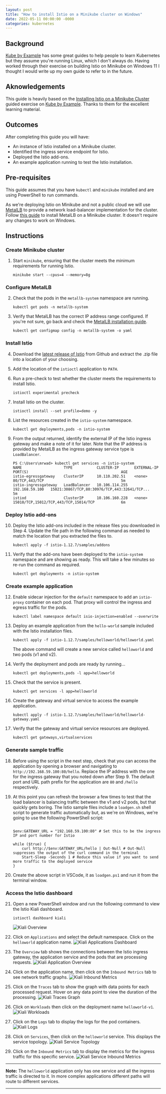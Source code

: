 ```yaml
---
layout: post
title: "How to install Istio on a Minikube cluster on Windows"
date: 2022-05-11 00:00:00 -0000
categories: kubernetes
---
```


## Background
[Kube by Example](kubebyexample.com) has some great guides to help people to learn Kubernetes but they assume you're running Linux, which I don't always do. Having worked through their exercise on building Istio on Minikube on Windows 11 I thought I would write up my own guide to refer to in the future.

## Aknowledgements
This guide is heavily based on the [Installing Istio on a Minikube Cluster](https://kubebyexample.com/en/learning-paths/istio/install) guided exercise on [Kube by Example](kubebyexample.com). Thanks to them for the excellent learning material.

## Outcomes
After completing this guide you will have:
- An instance of Istio installed on a Minikube cluster.
- Identified the ingress service endpoint for Istio.
- Deployed the Istio add-ons.
- An example application running to test the Istio installation.

## Pre-requisites
This guide assumes that you have `kubectl` and `minikube` installed and are using PowerShell to run commands.

As we're deploying Istio on Minikube and not a public cloud we will use [MetalLB](https://metallb.universe.tf/) to provide a network load-balancer implementation for the cluster. Follow [this guide](https://tonejito.github.io/kbe/topics/metallb/install/) to install MetalLB on a Minikube cluster. It doesn't require any changes to work on Windows.

## Instructions

### Create Minikube cluster

1. Start `minikube`, ensuring that the cluster meets the minimum requirements for running Istio.
    ```
    minikube start --cpus=4 --memory=8g
    ```

### Configure MetalLB

2. Check that the pods in the `metallb-system` namespace are running.
    ```
    kubectl get pods -n metallb-system
    ```

3. Verify that MetalLB has the correct IP address range configured. If you're not sure, go back and check the [MetalLB installation guide]((https://tonejito.github.io/kbe/topics/metallb/install/)). 
    ```
    kubectl get configmap config -n metallb-system -o yaml
    ```

### Install Istio

4. Download the [latest release of Istio](https://github.com/istio/istio/releases/) from Github and extract the .zip file into a location of your choosing.

5. Add the location of the `istioctl` application to `PATH`.

6. Run a pre-check to test whether the cluster meets the requirements to install Istio.
    ```
    istioctl experimental precheck
    ```

7. Install Istio on the cluster.
    ```
    istioctl install --set profile=demo -y
    ```

8. List the resources created in the `istio-system` namespace.
    ```
    kubectl get deployments,pods -n istio-system
    ```

9. From the output returned, identify the external IP of the Istio ingress gateway and make a note of it for later. Note that the IP address is provided by MetalLB as the ingress gateway service type is `LoadBalancer`.
    ```
    PS C:\Users\mrwad> kubectl get services -n istio-system
    NAME                   TYPE           CLUSTER-IP       EXTERNAL-IP      PORT(S)                                          AGE
    istio-egressgateway    ClusterIP      10.110.202.51    <none>           80/TCP,443/TCP                                   5m
    istio-ingressgateway   LoadBalancer   10.106.114.255   192.168.59.100   15021:30867/TCP,80:30976/TCP,443:32641/TCP...    5m
    istiod                 ClusterIP      10.106.160.228   <none>           15010/TCP,15012/TCP,443/TCP,15014/TCP            6m
    ```

### Deploy Istio add-ons

10. Deploy the Istio add-ons included in the release files you downloaded in Step 4. Update the file path in the following command as needed to match the location that you extracted the files to.
    ```
    kubectl apply -f istio-1.12.7/samples/addons
    ```

11. Verify that the add-ons have been deployed to the `istio-system` namespace and are showing as ready. This will take a few minutes so re-run the command as required.
    ```
    kubectl get deployments -n istio-system
    ```

### Create example application

12. Enable sidecar injection for the `default` namespace to add an `istio-proxy` container on each pod. That proxy will control the ingress and egress traffic for the pods.
    ```
    kubectl label namespace default isio-injection=enabled --overwrite
    ```

13. Deploy an example application from the `hello-world` sample included with the Istio installation files.
    ```
    kubectl apply -f istio-1.12.7/samples/helloworld/helloworld.yaml
    ```
    The above command will create a new service called `helloworld` and two pods (v1 and v2).

14. Verify the deployment and pods are ready by running...
    ```
    kubectl get deployments,pods -l app=helloworld
    ```

15. Check that the service is present.
    ```
    kubectl get services -l app=helloworld
    ```

16. Create the gateway and virtual service to access the example application.
    ```
    kubectl apply -f istio-1.12.7/samples/helloworld/helloworld-gateway.yaml
    ```

17. Verify that the gateway and virtual service resources are deployed.
    ```
    kubectl get gateways,virtualservices
	```

### Generate sample traffic

18. Before using the script in the next step, check that you can access the application by opening a browser and navigating to `http://192.168.59.100:80/hello`. Replace the IP address with the one for the ingress gateway that you noted down after Step 9. The default port and URL path prefix for the application are `80` and `/hello` respectively.

19. At this point you can refresh the browser a few times to test that the load balancer is balancing traffic between the v1 and v2 pods, but that quickly gets boring. The Istio sample files include a `loadgen.sh` shell script to generate traffic automatically but, as we're on Windows, we're going to use the following PowerShell script:

	```pwsh

	$env:GATEWAY_URL = "192.168.59.100:80" # Set this to be the ingress IP and port number for Istio

	while ($true) {
    	curl http://$env:GATEWAY_URL/hello | Out-Null # Out-Null suppresses the output of the curl command in the terminal
    	Start-Sleep -Seconds 1 # Reduce this value if you want to send more traffic to the deployed service 
	} 

	```

20. Create the above script in VSCode, it as `loadgen.ps1` and run it from the terminal window.

### Access the Istio dashboard

21. Open a new PowerShell window and run the following command to view the Istio Kiali dashboard.
	```
	istioctl dashboard kiali
	```

	![Kiali Overview](/assets/images/kiali-overview.png)

22. Click on `Applications` and select the default namespace. Click on the `helloworld` application name.
	![Kiali Applications Dashboard](/assets/images/kiali-apps.png)

23. The `Overview` tab shows the connections between the Istio ingress gateway, the application service and the pods that are processing requests.
	![Kiali Application Overview](/assets/images/kiali-app-overview.png)

24. Click on the application name, then click on the `Inbound Metrics` tab to see network traffic graphs.
	![Kiali Inbound Metrics](/assets/images/kiali-inbound-metrics.png)

25. Click on the `Traces` tab to show the graph with data points for each processed request. Hover on any data point to view the duration of the processing.
	![Kiali Traces Graph](/assets/images/kiali-traces.png)

26. Click on `Workloads` then click on the deployment name `helloworld-v1`.
	![Kiali Workloads](/assets/images/kiali-workloads.png)

27. Click on the `Logs` tab to display the logs for the pod containers.
	![Kiali Logs](/assets/images/kiali-logs.png)

28. Click on `Services`, then click on the `helloworld` service. This displays the service topology.
	![Kiali Service Topology](/assets/images/kiali-service-topology.png)

29. Click on the `Inbound Metrics` tab to display the metrics for the ingress traffic for this specific service.
	![Kiali Service Inbound Metrics](/assets/images/kiali-service-inbound-metrics.png)

-----

**Note:** The `helloworld` application only has one service and all the ingress traffic is directed to it. In more complex applications different paths will route to different services.

-----


